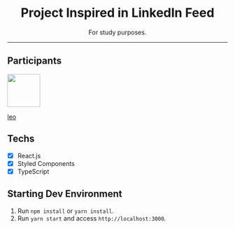 <h1 align="center">
Project Inspired in LinkedIn Feed
</h1>

<p align="center">For study purposes.</p>

<hr>

## Participants

[<img src="https://github.com/lhcbernardes.png" width="75px;"/>](https://github.com/lhcbernardes)

[leo](https://github.com/lhcbernardes)

## Techs

- [x] React.js
- [x] Styled Components
- [x] TypeScript

## Starting Dev Environment

1. Run `npm install` or `yarn install`.<br />
2. Run `yarn start` and access `http://localhost:3000`.<br />
